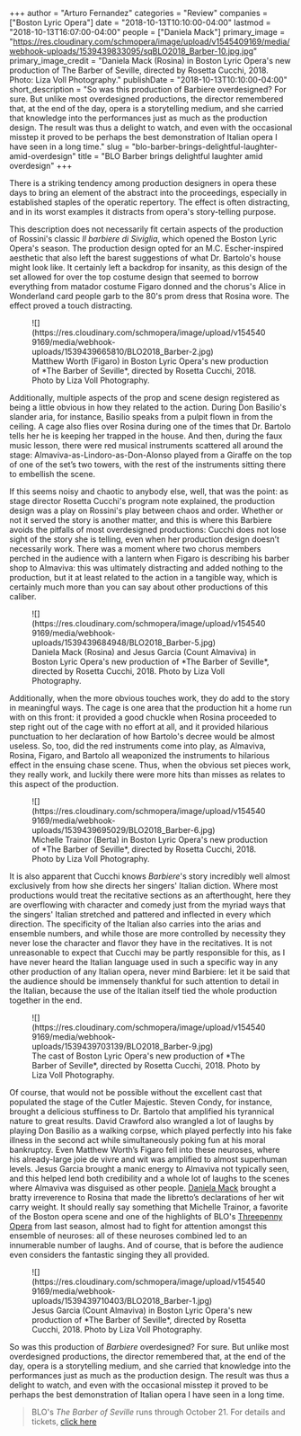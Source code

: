+++
author = "Arturo Fernandez"
categories = "Review"
companies = ["Boston Lyric Opera"]
date = "2018-10-13T10:10:00-04:00"
lastmod = "2018-10-13T16:07:00-04:00"
people = ["Daniela Mack"]
primary_image = "https://res.cloudinary.com/schmopera/image/upload/v1545409169/media/webhook-uploads/1539439833095/sqBLO2018_Barber-10.jpg.jpg"
primary_image_credit = "Daniela Mack (Rosina) in Boston Lyric Opera's new production of The Barber of Seville, directed by Rosetta Cucchi, 2018. Photo: Liza Voll Photography."
publishDate = "2018-10-13T10:10:00-04:00"
short_description = "So was this production of Barbiere overdesigned? For sure. But unlike most overdesigned productions, the director remembered that, at the end of the day, opera is a storytelling medium, and she carried that knowledge into the performances just as much as the production design. The result was thus a delight to watch, and even with the occasional misstep it proved to be perhaps the best demonstration of Italian opera I have seen in a long time."
slug = "blo-barber-brings-delightful-laughter-amid-overdesign"
title = "BLO Barber brings delightful laughter amid overdesign"
+++

There is a striking tendency among production designers in opera these days to bring an element of the abstract into the proceedings, especially in established staples of the operatic repertory. The effect is often distracting, and in its worst examples it distracts from opera's story-telling purpose. 

This description does not necessarily fit certain aspects of the production of Rossini's classic *Il barbiere di Siviglia*, which opened the Boston Lyric Opera's season. The production design opted for an M.C. Escher-inspired aesthetic that also left the barest suggestions of what Dr. Bartolo's house might look like. It certainly left a backdrop for insanity, as this design of the set allowed for over the top costume design that seemed to borrow everything from matador costume Figaro donned and the chorus's Alice in Wonderland card people garb to the 80's prom dress that Rosina wore. The effect proved a touch distracting.

<figure data-type="image">
![](https://res.cloudinary.com/schmopera/image/upload/v1545409169/media/webhook-uploads/1539439665810/BLO2018_Barber-2.jpg)
<figcaption>Matthew Worth (Figaro) in Boston Lyric Opera's new production of *The Barber of Seville*, directed by Rosetta Cucchi, 2018. Photo by Liza Voll Photography.</figcaption>
</figure>
	
Additionally, multiple aspects of the prop and scene design registered as being a little obvious in how they related to the action. During Don Basilio's slander aria, for instance, Basilio speaks from a pulpit flown in from the ceiling. A cage also flies over Rosina during one of the times that Dr. Bartolo tells her he is keeping her trapped in the house. And then, during the faux music lesson, there were red musical instruments scattered all around the stage: Almaviva-as-Lindoro-as-Don-Alonso played from a Giraffe on the top of one of the set’s two towers, with the rest of the instruments sitting there to embellish the scene.

If this seems noisy and chaotic to anybody else, well, that was the point: as stage director Rosetta Cucchi's program note explained, the production design was a play on Rossini's play between chaos and order. Whether or not it served the story is another matter, and this is where this Barbiere avoids the pitfalls of most overdesigned productions: Cucchi does not lose sight of the story she is telling, even when her production design doesn’t necessarily work. There was a moment where two chorus members perched in the audience with a lantern when Figaro is describing his barber shop to Almaviva: this was ultimately distracting and added nothing to the production, but it at least related to the action in a tangible way, which is certainly much more than you can say about other productions of this caliber.

<figure data-type="image">
![](https://res.cloudinary.com/schmopera/image/upload/v1545409169/media/webhook-uploads/1539439684948/BLO2018_Barber-5.jpg)
<figcaption>Daniela Mack (Rosina) and Jesus Garcia (Count Almaviva) in Boston Lyric Opera's new production of *The Barber of Seville*, directed by Rosetta Cucchi, 2018. Photo by Liza Voll Photography.</figcaption>
</figure>

Additionally, when the more obvious touches work, they do add to the story in meaningful ways. The cage is one area that the production hit a home run with on this front: it provided a good chuckle when Rosina proceeded to step right out of the cage with no effort at all, and it provided hilarious punctuation to her declaration of how Bartolo's decree would be almost useless. So, too, did the red instruments come into play, as Almaviva, Rosina, Figaro, and Bartolo all weaponized the instruments to hilarious effect in the ensuing chase scene. Thus, when the obvious set pieces work, they really work, and luckily there were more hits than misses as relates to this aspect of the production.

<figure data-type="image">
![](https://res.cloudinary.com/schmopera/image/upload/v1545409169/media/webhook-uploads/1539439695029/BLO2018_Barber-6.jpg)
<figcaption>Michelle Trainor (Berta) in Boston Lyric Opera's new production of *The Barber of Seville*, directed by Rosetta Cucchi, 2018. Photo by Liza Voll Photography.</figcaption>
</figure>

It is also apparent that Cucchi knows *Barbiere*'s story incredibly well almost exclusively from how she directs her singers' Italian diction. Where most productions would treat the recitative sections as an afterthought, here they are overflowing with character and comedy just from the myriad ways that the singers' Italian stretched and pattered and inflected in every which direction. The specificity of the Italian also carries into the arias and ensemble numbers, and while those are more controlled by necessity they never lose the character and flavor they have in the recitatives. It is not unreasonable to expect that Cucchi may be partly responsible for this, as I have never heard the Italian language used in such a specific way in any other production of any Italian opera, never mind Barbiere: let it be said that the audience should be immensely thankful for such attention to detail in the Italian, because the use of the Italian itself tied the whole production together in the end.

<figure data-type="image">
![](https://res.cloudinary.com/schmopera/image/upload/v1545409169/media/webhook-uploads/1539439703139/BLO2018_Barber-9.jpg)
<figcaption>The cast of Boston Lyric Opera's new production of *The Barber of Seville*, directed by Rosetta Cucchi, 2018. Photo by Liza Voll Photography.</figcaption>
</figure>

Of course, that would not be possible without the excellent cast that populated the stage of the Cutler Majestic. Steven Condy, for instance, brought a delicious stuffiness to Dr. Bartolo that amplified his tyrannical nature to great results. David Crawford also wrangled a lot of laughs by playing Don Basilio as a walking corpse, which played perfectly into his fake illness in the second act while simultaneously poking fun at his moral bankruptcy. Even Matthew Worth’s Figaro fell into these neuroses, where his already-large joie de vivre and wit was amplified to almost superhuman levels. Jesus Garcia brought a manic energy to Almaviva not typically seen, and this helped lend both credibility and a whole lot of laughs to the scenes where Almaviva was disguised as other people. [Daniela Mack](/talking-with-singers-daniela-mack/) brought a bratty irreverence to Rosina that made the libretto’s declarations of her wit carry weight. It should really say something that Michelle Trainor, a favorite of the Boston opera scene and one of the highlights of BLO's [Threepenny Opera](/blos-threepenny-opera-a-misanthropic-delight/) from last season, almost had to fight for attention amongst this ensemble of neuroses: all of these neuroses combined led to an innumerable number of laughs. And of course, that is before the audience even considers the fantastic singing they all provided.

<figure data-type="image">
![](https://res.cloudinary.com/schmopera/image/upload/v1545409169/media/webhook-uploads/1539439710403/BLO2018_Barber-1.jpg)
<figcaption>Jesus Garcia (Count Almaviva) in Boston Lyric Opera's new production of *The Barber of Seville*, directed by Rosetta Cucchi, 2018. Photo by Liza Voll Photography.</figcaption>
</figure>

So was this production of *Barbiere* overdesigned? For sure. But unlike most overdesigned productions, the director remembered that, at the end of the day, opera is a storytelling medium, and she carried that knowledge into the performances just as much as the production design. The result was thus a delight to watch, and even with the occasional misstep it proved to be perhaps the best demonstration of Italian opera I have seen in a long time.

>BLO's *The Barber of Seville* runs through October 21. For details and tickets, [click here](https://blo.org/barber/)
